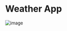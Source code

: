 # Weather App

![image](https://user-images.githubusercontent.com/72065474/126972332-3ee504e2-0e43-41c1-833e-6fa6ef38f3b2.png)
